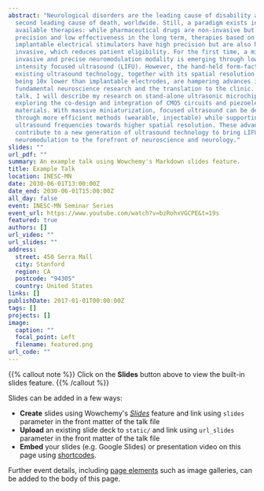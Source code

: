 ```yaml
---
abstract: "Neurological disorders are the leading cause of disability and the
  second leading cause of death, worldwide. Still, a paradigm exists in the
  available therapies: while pharmaceutical drugs are non-invasive but have poor
  precision and low effectiveness in the long term, therapies based on
  implantable electrical stimulators have high precision but are also highly
  invasive, which reduces patient eligibility. For the first time, a minimally
  invasive and precise neuromodulation modality is emerging through low
  intensity focused ultrasound (LIFU). However, the hand-held form-factors of
  existing ultrasound technology, together with its spatial resolution still
  being 10x lower than implantable electrodes, are hampering advances in both
  fundamental neuroscience research and the translation to the clinic. In this
  talk, I will describe my research on stand-alone ultrasonic microchips, by
  exploring the co-design and integration of CMOS circuits and piezoelectric
  materials. With massive miniaturization, focused ultrasound can be delivered
  through more efficient methods (wearable, injectable) while supporting higher
  ultrasound frequencies towards higher spatial resolution. These advances will
  contribute to a new generation of ultrasound technology to bring LIFU
  neuromodulation to the forefront of neuroscience and neurology."
slides: ""
url_pdf: ""
summary: An example talk using Wowchemy's Markdown slides feature.
title: Example Talk
location: INESC-MN
date: 2030-06-01T13:00:00Z
date_end: 2030-06-01T15:00:00Z
all_day: false
event: INESC-MN Seminar Series
event_url: https://www.youtube.com/watch?v=bzRohxVGCPE&t=19s
featured: true
authors: []
url_video: ""
url_slides: ""
address:
  street: 450 Serra Mall
  city: Stanford
  region: CA
  postcode: "94305"
  country: United States
links: []
publishDate: 2017-01-01T00:00:00Z
tags: []
projects: []
image:
  caption: ""
  focal_point: Left
  filename: featured.png
url_code: ""
---
```


{{% callout note %}}
Click on the **Slides** button above to view the built-in slides feature.
{{% /callout %}}

Slides can be added in a few ways:

- **Create** slides using Wowchemy's [*Slides*](https://wowchemy.com/docs/managing-content/#create-slides) feature and link using `slides` parameter in the front matter of the talk file
- **Upload** an existing slide deck to `static/` and link using `url_slides` parameter in the front matter of the talk file
- **Embed** your slides (e.g. Google Slides) or presentation video on this page using [shortcodes](https://wowchemy.com/docs/writing-markdown-latex/).

Further event details, including [page elements](https://wowchemy.com/docs/writing-markdown-latex/) such as image galleries, can be added to the body of this page.
